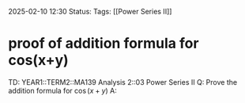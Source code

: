 2025-02-10 12:30
Status: 
Tags: [[Power Series II]]
# proof of addition formula for cos(x+y)

TD: YEAR1::TERM2::MA139 Analysis 2::03 Power Series II
Q: Prove the addition formula for $\cos(x+y)$
A: 